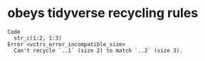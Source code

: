 # obeys tidyverse recycling rules

    Code
      str_c(1:2, 1:3)
    Error <vctrs_error_incompatible_size>
      Can't recycle `..1` (size 2) to match `..2` (size 3).

